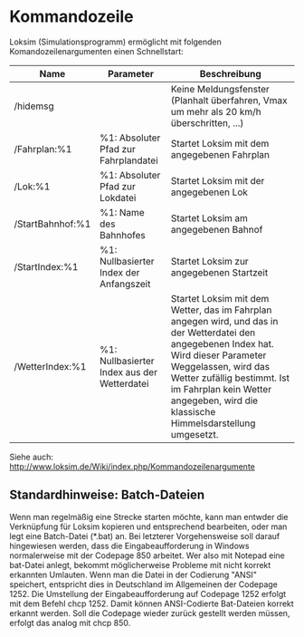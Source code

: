 # Kommandozeile

Loksim (Simulationsprogramm) ermöglicht mit folgenden Komandozeilenargumenten einen Schnellstart:

| Name | Parameter | Beschreibung |
|------|-----------|--------------|
| /hidemsg | | Keine Meldungsfenster (Planhalt überfahren, Vmax um mehr als 20 km/h überschritten, ...) |
| /Fahrplan:%1 | %1: Absoluter Pfad zur Fahrplandatei | Startet Loksim mit dem angegebenen Fahrplan |
| /Lok:%1 | %1: Absoluter Pfad zur Lokdatei | Startet Loksim mit der angegebenen Lok |
| /StartBahnhof:%1 | %1: Name des Bahnhofes | Startet Loksim am angegebenen Bahnof |
| /StartIndex:%1 | %1: Nullbasierter Index der Anfangszeit | Startet Loksim zur angegebenen Startzeit |
| /WetterIndex:%1 | %1: Nullbasierter Index aus der Wetterdatei | Startet Loksim mit dem Wetter, das im Fahrplan angegen wird, und das in der Wetterdatei den angegebenen Index hat. Wird dieser Parameter Weggelassen, wird das Wetter zufällig bestimmt. Ist im Fahrplan kein Wetter angegeben, wird die klassische Himmelsdarstellung umgesetzt. 

Siehe auch: http://www.loksim.de/Wiki/index.php/Kommandozeilenargumente

## Standardhinweise: Batch-Dateien

Wenn man regelmäßig eine Strecke starten möchte, kann man entwder die Verknüpfung für Loksim kopieren und entsprechend bearbeiten, oder man legt eine Batch-Datei (*.bat) an.
Bei letzterer Vorgehensweise soll darauf hingewiesen werden, dass die Eingabeaufforderung in Windows normalerweise mit der Codepage 850 arbeitet. Wer also mit Notepad eine bat-Datei anlegt, bekommt möglicherweise Probleme mit nicht korrekt erkannten Umlauten. Wenn man die Datei in der Codierung "ANSI" speichert, entspricht dies in Deutschland im Allgemeinen der Codepage 1252. Die Umstellung der Eingabeaufforderung auf Codepage 1252 erfolgt mit dem Befehl chcp 1252. Damit können ANSI-Codierte Bat-Dateien korrekt erkannt werden. Soll die Codepage wieder zurück gestellt werden müssen, erfolgt das analog mit chcp 850.
